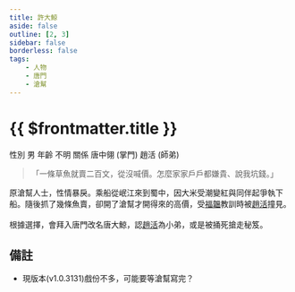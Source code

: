 ```yaml
---
title: 許大鯨
aside: false
outline: [2, 3]
sidebar: false
borderless: false
tags:
    - 人物
    - 唐門
    - 滄幫
---
```


# {{ $frontmatter.title }}

<ChTabs position="bottom">
	<ChTab title="許大鯨">
		<Ch src='/images/characters/big_shock1/normal.png' position='right'/>
		<ChName nameZh='許大鯨' nameEn='Xu Da Jing' position='right' />
		<ChTable>
			<ChTr>
				<ChTd isTitle=true>
					性別
				</ChTd>
				<ChTd>
					男
				</ChTd>
			</ChTr>
			<ChTr>
				<ChTd isTitle=true>
					年齡
				</ChTd>
				<ChTd>
					不明
				</ChTd>
			</ChTr>
			<ChTr>
				<ChTd isTitle=true position='center'>
					關係
				</ChTd>
			</ChTr>
			<ChTr>
				<ChTd position='center'>
					唐中翎 (掌門)
				</ChTd>
			</ChTr>
				<ChTr>
				<ChTd position='center'>
					趙活 (師弟)
				</ChTd>
			</ChTr>
		</ChTable>
	</ChTab>
</ChTabs>

> 「一條草魚就賣二百文，從沒喊價。怎麼家家戶戶都嫌貴、說我坑錢。」

原滄幫人士，性情暴戾。乘船從岷江來到蜀中，因大米受潮變紅與同伴起爭執下船。隨後抓了幾條魚賣，卻開了滄幫才開得來的高價，受[福韞](special206)教訓時被[趙活](player)撞見。
<br><br>
根據選擇，會拜入唐門改名唐大鯨，認[趙活](player)為小弟，或是被捅死搶走秘笈。

## 備註

-   現版本(v1.0.3131)戲份不多，可能要等滄幫寫完？
